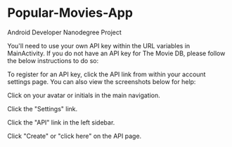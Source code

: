 # Popular-Movies-App
Android Developer Nanodegree Project

You'll need to use your own API key within the URL variables in MainActivity. If you do not have an API key for The Movie DB,
please follow the below instructions to do so:

To register for an API key, click the API link from within your account settings page. You can also view the screenshots below for help:

Click on your avatar or initials in the main navigation.

Click the "Settings" link.

Click the "API" link in the left sidebar.

Click "Create" or "click here" on the API page.
